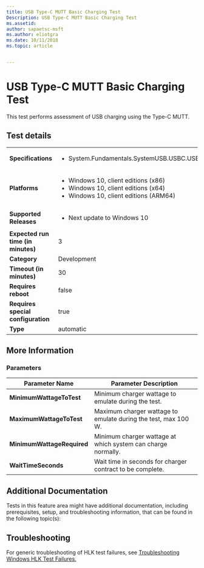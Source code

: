 ```yaml
---
title: USB Type-C MUTT Basic Charging Test
Description: USB Type-C MUTT Basic Charging Test
ms.assetid: 
author: sapaetsc-msft
ms.author: eliotgra
ms.date: 10/11/2018
ms.topic: article


---
```


# USB Type-C MUTT Basic Charging Test

This test performs assessment of USB charging using the Type-C MUTT.

## Test details
|||
|---|---|
| **Specifications**  | <ul><li>System.Fundamentals.SystemUSB.USBC.USBTypeCCharging</li></ul> |  
| **Platforms**   | <ul><li>Windows 10, client editions (x86)</li><li>Windows 10, client editions (x64)</li><li>Windows 10, client editions (ARM64)</li></ul> |
| **Supported Releases** | <ul><li>Next update to Windows 10</li></ul> |
|**Expected run time (in minutes)**| 3 |
|**Category**| Development |
|**Timeout (in minutes)**| 30 |
|**Requires reboot**| false |
|**Requires special configuration**| true |
|**Type**| automatic |

## More Information
### Parameters
| Parameter Name | Parameter Description |
| --- | --- |
| **MinimumWattageToTest** | Minimum charger wattage to emulate during the test. |
| **MaximumWattageToTest** | Maximum charger wattage to emulate during the test, max 100 W. |
| **MinimumWattageRequired** | Minimum charger wattage at which system can charge normally. |
| **WaitTimeSeconds** | Wait time in seconds for charger contract to be complete. |


## Additional Documentation
Tests in this feature area might have additional documentation, including prerequisites, setup, and troubleshooting information, that can be found in the following topic(s): 


## Troubleshooting
For generic troubleshooting of HLK test failures, see [Troubleshooting Windows HLK Test Failures.](..\user\troubleshooting-windows-hlk-test-failures.md)
